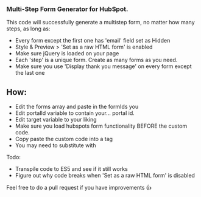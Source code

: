 ### Multi-Step Form Generator for HubSpot.

This code will successfully generate a multistep form, no matter how many steps, as long as:

- Every form except the first one has 'email' field set as Hidden
- Style & Preview > 'Set as a raw HTML form' is enabled
- Make sure jQuery is loaded on your page
- Each 'step' is a unique form. Create as many forms as you need.
- Make sure you use 'Display thank you message' on every form except the last one

## How:

- Edit the forms array and paste in the formIds you
- Edit portalId variable to contain your... portal id.
- Edit target variable to your liking
- Make sure you load hubspots form functionality BEFORE the custom code.
- Copy paste the custom code into a <script></script> tag
- You may need to substitute <script charset="utf-8" type="text/javascript" src="https://js.hsforms.net/forms/v2.js"></script> with <script charset="utf-8" type="text/javascript" src="//js.hsforms.net/forms/v2.js"></script> 

Todo:

- Transpile code to ES5 and see if it still works
- Figure out why code breaks when 'Set as a raw HTML form' is disabled

Feel free to do a pull request if you have improvements :+1: